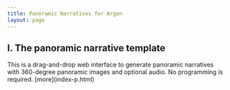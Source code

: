 ```yaml
---
title: Panoramic Narratives for Argon
layout: page
---
```

<h2>I. The panoramic narrative template</h2> This is a drag-and-drop web interface to generate panoramic narratives with 360-degree panoramic images and optional audio. No programming is required. [more](index-p.html)